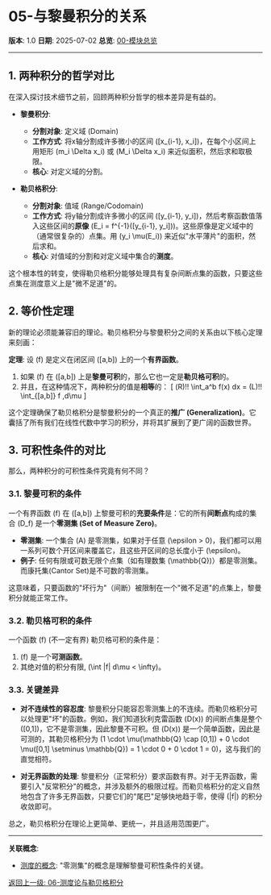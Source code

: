 # 05-与黎曼积分的关系

**版本**: 1.0
**日期**: 2025-07-02
**总览**: [00-模块总览](./00-模块总览.md)

---

## 1. 两种积分的哲学对比

在深入探讨技术细节之前，回顾两种积分哲学的根本差异是有益的。

- **黎曼积分**:
  - **分割对象**: 定义域 (Domain)
  - **工作方式**: 将x轴分割成许多微小的区间 \([x_{i-1}, x_i]\)，在每个小区间上用矩形 \(m_i \Delta x_i\) 或 \(M_i \Delta x_i\) 来近似面积，然后求和取极限。
  - **核心**: 对定义域的分割。

- **勒贝格积分**:
  - **分割对象**: 值域 (Range/Codomain)
  - **工作方式**: 将y轴分割成许多微小的区间 \([y_{i-1}, y_i]\)，然后考察函数值落入这些区间的**原像** \(E_i = f^{-1}([y_{i-1}, y_i])\)。这些原像是定义域中的（通常很复杂的）点集。用 \(y_i \mu(E_i)\) 来近似"水平薄片"的面积，然后求和。
  - **核心**: 对值域的分割和对定义域中集合的**测度**。

这个根本性的转变，使得勒贝格积分能够处理具有复杂间断点集的函数，只要这些点集在测度意义上是"微不足道"的。

## 2. 等价性定理

新的理论必须能兼容旧的理论。勒贝格积分与黎曼积分之间的关系由以下核心定理来刻画：

**定理**: 设 \(f\) 是定义在闭区间 \([a,b]\) 上的一个**有界函数**。

1. 如果 \(f\) 在 \([a,b]\) 上是**黎曼可积**的，那么它也一定是**勒贝格可积**的。
2. 并且，在这种情况下，两种积分的值是**相等**的：
    \[ (R)\!\! \int_a^b f(x) dx = (L)\!\! \int_{[a,b]} f \,d\mu \]

这个定理确保了勒贝格积分是黎曼积分的一个真正的**推广 (Generalization)**。它囊括了所有我们在线性代数中学习的积分，并将其扩展到了更广阔的函数世界。

## 3. 可积性条件的对比

那么，两种积分的可积性条件究竟有何不同？

### 3.1. 黎曼可积的条件

一个有界函数 \(f\) 在 \([a,b]\) 上黎曼可积的**充要条件**是：它的所有**间断点**构成的集合 \(D_f\) 是一个**零测集 (Set of Measure Zero)**。

- **零测集**: 一个集合 \(A\) 是零测集，如果对于任意 \(\epsilon > 0\)，我们都可以用一系列可数个开区间来覆盖它，且这些开区间的总长度小于 \(\epsilon\)。
- **例子**: 任何有限或可数无限个点集（如有理数集 \(\mathbb{Q}\)）都是零测集。而康托集(Cantor Set)是不可数的零测集。

这意味着，只要函数的"坏行为"（间断）被限制在一个"微不足道"的点集上，黎曼积分就能正常工作。

### 3.2. 勒贝格可积的条件

一个函数 \(f\) (不一定有界) 勒贝格可积的条件是：

1. \(f\) 是一个**可测函数**。
2. 其绝对值的积分有限, \(\int |f| d\mu < \infty\)。

### 3.3. 关键差异

- **对不连续性的容忍度**: 黎曼积分只能容忍零测集上的不连续。而勒贝格积分可以处理更"坏"的函数。例如，我们知道狄利克雷函数 \(D(x)\) 的间断点集是整个 \([0,1]\)，它不是零测集，因此黎曼不可积。但 \(D(x)\) 是一个简单函数，因此是可测的，其勒贝格积分为 \(1 \cdot \mu(\mathbb{Q} \cap [0,1]) + 0 \cdot \mu([0,1] \setminus \mathbb{Q}) = 1 \cdot 0 + 0 \cdot 1 = 0\)，这与我们的直觉相符。

- **对无界函数的处理**: 黎曼积分（正常积分）要求函数有界。对于无界函数，需要引入"反常积分"的概念，并涉及额外的极限过程。而勒贝格积分的定义自然地包含了许多无界函数，只要它们的"尾巴"足够快地趋于零，使得 \(|f|\) 的积分收敛即可。

总之，勒贝格积分在理论上更简单、更统一，并且适用范围更广。

---
**关联概念**:

- [测度的概念](./01-测度的概念.md): "零测集"的概念是理解黎曼可积性条件的关键。

[返回上一级: 06-测度论与勒贝格积分](./00-模块总览.md)
